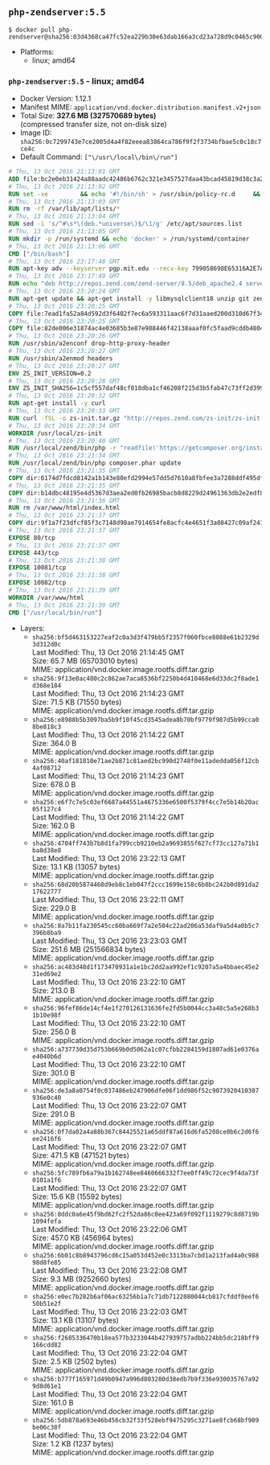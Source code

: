## `php-zendserver:5.5`

```console
$ docker pull php-zendserver@sha256:03d4368ca47fc52ea229b30e63dab166a3cd23a728d9c0465c9003da0c240b17
```

-	Platforms:
	-	linux; amd64

### `php-zendserver:5.5` - linux; amd64

-	Docker Version: 1.12.1
-	Manifest MIME: `application/vnd.docker.distribution.manifest.v2+json`
-	Total Size: **327.6 MB (327570689 bytes)**  
	(compressed transfer size, not on-disk size)
-	Image ID: `sha256:0c7299743e7ce2005d4a4f82eeea83864ca786f9f2f3734bfbae5c0c18c7ce4c`
-	Default Command: `["\/usr\/local\/bin\/run"]`

```dockerfile
# Thu, 13 Oct 2016 21:13:01 GMT
ADD file:bc2e0eb31424a88aadc42486b6762c321e3457527daa43bcad45819d38c3a2ed in / 
# Thu, 13 Oct 2016 21:13:02 GMT
RUN set -xe 		&& echo '#!/bin/sh' > /usr/sbin/policy-rc.d 	&& echo 'exit 101' >> /usr/sbin/policy-rc.d 	&& chmod +x /usr/sbin/policy-rc.d 		&& dpkg-divert --local --rename --add /sbin/initctl 	&& cp -a /usr/sbin/policy-rc.d /sbin/initctl 	&& sed -i 's/^exit.*/exit 0/' /sbin/initctl 		&& echo 'force-unsafe-io' > /etc/dpkg/dpkg.cfg.d/docker-apt-speedup 		&& echo 'DPkg::Post-Invoke { "rm -f /var/cache/apt/archives/*.deb /var/cache/apt/archives/partial/*.deb /var/cache/apt/*.bin || true"; };' > /etc/apt/apt.conf.d/docker-clean 	&& echo 'APT::Update::Post-Invoke { "rm -f /var/cache/apt/archives/*.deb /var/cache/apt/archives/partial/*.deb /var/cache/apt/*.bin || true"; };' >> /etc/apt/apt.conf.d/docker-clean 	&& echo 'Dir::Cache::pkgcache ""; Dir::Cache::srcpkgcache "";' >> /etc/apt/apt.conf.d/docker-clean 		&& echo 'Acquire::Languages "none";' > /etc/apt/apt.conf.d/docker-no-languages 		&& echo 'Acquire::GzipIndexes "true"; Acquire::CompressionTypes::Order:: "gz";' > /etc/apt/apt.conf.d/docker-gzip-indexes 		&& echo 'Apt::AutoRemove::SuggestsImportant "false";' > /etc/apt/apt.conf.d/docker-autoremove-suggests
# Thu, 13 Oct 2016 21:13:03 GMT
RUN rm -rf /var/lib/apt/lists/*
# Thu, 13 Oct 2016 21:13:04 GMT
RUN sed -i 's/^#\s*\(deb.*universe\)$/\1/g' /etc/apt/sources.list
# Thu, 13 Oct 2016 21:13:05 GMT
RUN mkdir -p /run/systemd && echo 'docker' > /run/systemd/container
# Thu, 13 Oct 2016 21:13:06 GMT
CMD ["/bin/bash"]
# Thu, 13 Oct 2016 23:17:48 GMT
RUN apt-key adv --keyserver pgp.mit.edu --recv-key 799058698E65316A2E7A4FF42EAE1437F7D2C623
# Thu, 13 Oct 2016 23:17:49 GMT
RUN echo "deb http://repos.zend.com/zend-server/8.5/deb_apache2.4 server non-free" >> /etc/apt/sources.list.d/zend-server.list
# Thu, 13 Oct 2016 23:20:24 GMT
RUN apt-get update && apt-get install -y libmysqlclient18 unzip git zend-server-php-5.5 && /usr/local/zend/bin/zendctl.sh stop
# Thu, 13 Oct 2016 23:20:25 GMT
COPY file:7ead1fa52a84d592d3f6402f7ec6a593311aac6f7d31aaed200d310d67f34d54 in /etc/ 
# Thu, 13 Oct 2016 23:20:25 GMT
COPY file:82de006e31874ac4e03685b3e87e988446f42138aaaf0fc5faad9cddb48040ba in /etc/apache2/conf-available 
# Thu, 13 Oct 2016 23:20:26 GMT
RUN /usr/sbin/a2enconf drop-http-proxy-header
# Thu, 13 Oct 2016 23:20:27 GMT
RUN /usr/sbin/a2enmod headers
# Thu, 13 Oct 2016 23:20:27 GMT
ENV ZS_INIT_VERSION=0.2
# Thu, 13 Oct 2016 23:20:28 GMT
ENV ZS_INIT_SHA256=1c5cf557daf48cf018dba1cf46208f215d3b5fab47c73ff2d39988581ebd6932
# Thu, 13 Oct 2016 23:20:32 GMT
RUN apt-get install -y curl
# Thu, 13 Oct 2016 23:20:33 GMT
RUN curl -fSL -o zs-init.tar.gz "http://repos.zend.com/zs-init/zs-init-docker-${ZS_INIT_VERSION}.tar.gz"     && echo "${ZS_INIT_SHA256} *zs-init.tar.gz" | sha256sum -c -     && mkdir /usr/local/zs-init     && tar xzf zs-init.tar.gz --strip-components=1 -C /usr/local/zs-init     && rm zs-init.tar.gz
# Thu, 13 Oct 2016 23:20:34 GMT
WORKDIR /usr/local/zs-init
# Thu, 13 Oct 2016 23:20:40 GMT
RUN /usr/local/zend/bin/php -r "readfile('https://getcomposer.org/installer');" | /usr/local/zend/bin/php
# Thu, 13 Oct 2016 23:21:34 GMT
RUN /usr/local/zend/bin/php composer.phar update
# Thu, 13 Oct 2016 23:21:35 GMT
COPY dir:6174d7fdcd8142a1b143e80efd2994e57dd5d7610a8fbfee3a7288ddf495dfdf in /usr/local/bin 
# Thu, 13 Oct 2016 23:21:35 GMT
COPY dir:b14dbc48195e4d5367d3aea2ed0fb26985bacb8d8229d24961363db2e2edf8f0 in /usr/local/zend/var/plugins/ 
# Thu, 13 Oct 2016 23:21:36 GMT
RUN rm /var/www/html/index.html
# Thu, 13 Oct 2016 23:21:37 GMT
COPY dir:9f1a7f23dfcf85f3c7148d98ae7914654fe8acfc4e4651f3a08427c09af24198 in /var/www/html 
# Thu, 13 Oct 2016 23:21:37 GMT
EXPOSE 80/tcp
# Thu, 13 Oct 2016 23:21:37 GMT
EXPOSE 443/tcp
# Thu, 13 Oct 2016 23:21:38 GMT
EXPOSE 10081/tcp
# Thu, 13 Oct 2016 23:21:38 GMT
EXPOSE 10082/tcp
# Thu, 13 Oct 2016 23:21:39 GMT
WORKDIR /var/www/html
# Thu, 13 Oct 2016 23:21:39 GMT
CMD ["/usr/local/bin/run"]
```

-	Layers:
	-	`sha256:bf5d463153227eaf2c0a3d3f479bb5f2357f060fbce8088e61b2329d3d312d0c`  
		Last Modified: Thu, 13 Oct 2016 21:14:45 GMT  
		Size: 65.7 MB (65703010 bytes)  
		MIME: application/vnd.docker.image.rootfs.diff.tar.gzip
	-	`sha256:9f13e0ac480c2c862ae7aca8536bf2250b4d410468e6d33dc2f8ade1d368e184`  
		Last Modified: Thu, 13 Oct 2016 21:14:23 GMT  
		Size: 71.5 KB (71550 bytes)  
		MIME: application/vnd.docker.image.rootfs.diff.tar.gzip
	-	`sha256:e8988b5b3097ba5b9f10f45cd3545adea8b70bf9779f987d5b99cca08be818c3`  
		Last Modified: Thu, 13 Oct 2016 21:14:22 GMT  
		Size: 364.0 B  
		MIME: application/vnd.docker.image.rootfs.diff.tar.gzip
	-	`sha256:40af181810e71ae2b871c81aed2bc990d2748f0e11adedda056f12cb4af08712`  
		Last Modified: Thu, 13 Oct 2016 21:14:23 GMT  
		Size: 678.0 B  
		MIME: application/vnd.docker.image.rootfs.diff.tar.gzip
	-	`sha256:e6f7c7e5c03ef6687a44551a4675336e6500f5379f4cc7e5b14b20ac05f127c4`  
		Last Modified: Thu, 13 Oct 2016 21:14:22 GMT  
		Size: 162.0 B  
		MIME: application/vnd.docker.image.rootfs.diff.tar.gzip
	-	`sha256:4704ff743b7b8d1fa799ccb9210eb2a9693855f627cf73cc127a71b1ba8d38e8`  
		Last Modified: Thu, 13 Oct 2016 23:22:13 GMT  
		Size: 13.1 KB (13057 bytes)  
		MIME: application/vnd.docker.image.rootfs.diff.tar.gzip
	-	`sha256:68d20b5874468d9eb8c1eb047f2ccc1699e158c6b8bc242b0d891da217622777`  
		Last Modified: Thu, 13 Oct 2016 23:22:11 GMT  
		Size: 229.0 B  
		MIME: application/vnd.docker.image.rootfs.diff.tar.gzip
	-	`sha256:8a7b11fa230545cc60ba669f7a2e504c22ad206a53daf9a5d4a0b5c7396b8ba9`  
		Last Modified: Thu, 13 Oct 2016 23:23:03 GMT  
		Size: 251.6 MB (251566834 bytes)  
		MIME: application/vnd.docker.image.rootfs.diff.tar.gzip
	-	`sha256:ac483d48d1f173470931a1e1bc2dd2aa992ef1c9207a5a4bbaec45e231ed69e2`  
		Last Modified: Thu, 13 Oct 2016 23:22:10 GMT  
		Size: 213.0 B  
		MIME: application/vnd.docker.image.rootfs.diff.tar.gzip
	-	`sha256:96fef86de14cf4e1f270126131636fe2fd5b0044cc3a48c5a5e268b31b10e98f`  
		Last Modified: Thu, 13 Oct 2016 23:22:10 GMT  
		Size: 256.0 B  
		MIME: application/vnd.docker.image.rootfs.diff.tar.gzip
	-	`sha256:a737730d35d753b669b0d5062a1c07cfbb2284159d1807ad61e0376ae4040b6d`  
		Last Modified: Thu, 13 Oct 2016 23:22:10 GMT  
		Size: 301.0 B  
		MIME: application/vnd.docker.image.rootfs.diff.tar.gzip
	-	`sha256:de3a8a0754f0c037486eb247906dfe06f1dd986f52c9073920410307936e0c40`  
		Last Modified: Thu, 13 Oct 2016 23:22:07 GMT  
		Size: 291.0 B  
		MIME: application/vnd.docker.image.rootfs.diff.tar.gzip
	-	`sha256:0f7da02a4a88b367c84425521a65ddf87a616d6fa5208ce0b6c2d6f6ee2416f6`  
		Last Modified: Thu, 13 Oct 2016 23:22:07 GMT  
		Size: 471.5 KB (471521 bytes)  
		MIME: application/vnd.docker.image.rootfs.diff.tar.gzip
	-	`sha256:5fc789fb6a79a1b162748ee8460666332f7ee0ff49c72cec9f4da73f0101a1f6`  
		Last Modified: Thu, 13 Oct 2016 23:22:07 GMT  
		Size: 15.6 KB (15592 bytes)  
		MIME: application/vnd.docker.image.rootfs.diff.tar.gzip
	-	`sha256:8ddc0a6e45f9bd62fc2f52da86c0ee423a69f092f1119279c8d8719b1094fefa`  
		Last Modified: Thu, 13 Oct 2016 23:22:06 GMT  
		Size: 457.0 KB (456964 bytes)  
		MIME: application/vnd.docker.image.rootfs.diff.tar.gzip
	-	`sha256:6b01c8b8943796cd6c15a053d452e0c3313ba7cbd1a213fad4a0c98898d8fe85`  
		Last Modified: Thu, 13 Oct 2016 23:22:08 GMT  
		Size: 9.3 MB (9252660 bytes)  
		MIME: application/vnd.docker.image.rootfs.diff.tar.gzip
	-	`sha256:e0ec7b282b6af06ac63256b1a7c71db7122080044cb817cfddf0eef650b51e2f`  
		Last Modified: Thu, 13 Oct 2016 23:22:03 GMT  
		Size: 13.1 KB (13107 bytes)  
		MIME: application/vnd.docker.image.rootfs.diff.tar.gzip
	-	`sha256:f2685336470b18ea577b3233044b427939757adbb224bb5dc218bff9166cdd82`  
		Last Modified: Thu, 13 Oct 2016 23:22:04 GMT  
		Size: 2.5 KB (2502 bytes)  
		MIME: application/vnd.docker.image.rootfs.diff.tar.gzip
	-	`sha256:b777f165971d49b0947a996d803280d38edb7b9f336e930035767a929d8d61e1`  
		Last Modified: Thu, 13 Oct 2016 23:22:04 GMT  
		Size: 161.0 B  
		MIME: application/vnd.docker.image.rootfs.diff.tar.gzip
	-	`sha256:5db878a693e46b456cb32f33f528ebf9475295c3271ae8fcb68bf909be06c38f`  
		Last Modified: Thu, 13 Oct 2016 23:22:04 GMT  
		Size: 1.2 KB (1237 bytes)  
		MIME: application/vnd.docker.image.rootfs.diff.tar.gzip
